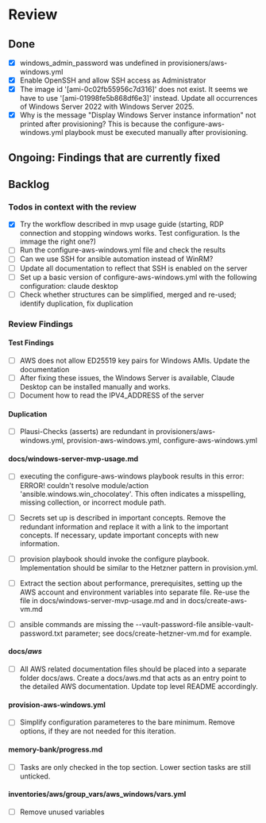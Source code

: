 # Review

## Done

- [x] windows_admin_password was undefined in provisioners/aws-windows.yml
- [x] Enable OpenSSH and allow SSH access as Administrator
- [x] The image id '[ami-0c02fb55956c7d316]' does not exist. It seems we have to use '[ami-01998fe5b868df6e3]' instead. Update all occurrences of Windows Server 2022 with Windows Server 2025.
- [x] Why is the message "Display Windows Server instance information" not printed after provisioning? This is because the configure-aws-windows.yml playbook must be executed manually after provisioning.

## Ongoing: Findings that are currently fixed


## Backlog

### Todos in context with the review

- [x] Try the workflow described in mvp usage guide (starting, RDP connection and stopping windows works. Test configuration. Is the immage the right one?)
- [ ] Run the configure-aws-windows.yml file and check the results
- [ ] Can we use SSH for ansible automation instead of WinRM?
- [ ] Update all documentation to reflect that SSH is enabled on the server
- [ ] Set up a basic version of configure-aws-windows.yml with the following configuration: claude desktop
- [ ] Check whether structures can be simplified, merged and re-used; identify duplication, fix duplication

### Review Findings

#### Test Findings

- [ ] AWS does not allow ED25519 key pairs for Windows AMIs. Update the documentation
- [ ] After fixing these issues, the Windows Server is available, Claude Desktop can be installed manually and works.
- [ ] Document how to read the IPV4_ADDRESS of the server

#### Duplication

- [ ] Plausi-Checks (asserts) are redundant in provisioners/aws-windows.yml, provision-aws-windows.yml, configure-aws-windows.yml

#### docs/windows-server-mvp-usage.md

- [ ] executing the configure-aws-windows playbook results in this error: ERROR! couldn't resolve module/action 'ansible.windows.win_chocolatey'. This often indicates a misspelling, missing collection, or incorrect module path.

- [ ] Secrets set up is described in important concepts. Remove the redundant information and replace it with a link to the important concepts. If necessary, update important concepts with new information.
- [ ] provision playbook should invoke the configure playbook. Implementation should be similar to the Hetzner pattern in provision.yml.
- [ ] Extract the section about performance, prerequisites, setting up the AWS account and environment variables into separate file. Re-use the file in docs/windows-server-mvp-usage.md and in docs/create-aws-vm.md
- [ ] ansible commands are missing the --vault-password-file ansible-vault-password.txt parameter; see docs/create-hetzner-vm.md for example.

#### docs/*aws*

- [ ] All AWS related documentation files should be placed into a separate folder docs/aws. Create a docs/aws.md that acts as an entry point to the detailed AWS documentation. Update top level README accordingly.

#### provision-aws-windows.yml

- [ ] Simplify configuration parameteres to the bare minimum. Remove options, if they are not needed for this iteration.

#### memory-bank/progress.md

- [ ] Tasks are only checked in the top section. Lower section tasks are still unticked.

#### inventories/aws/group_vars/aws_windows/vars.yml

- [ ] Remove unused variables
